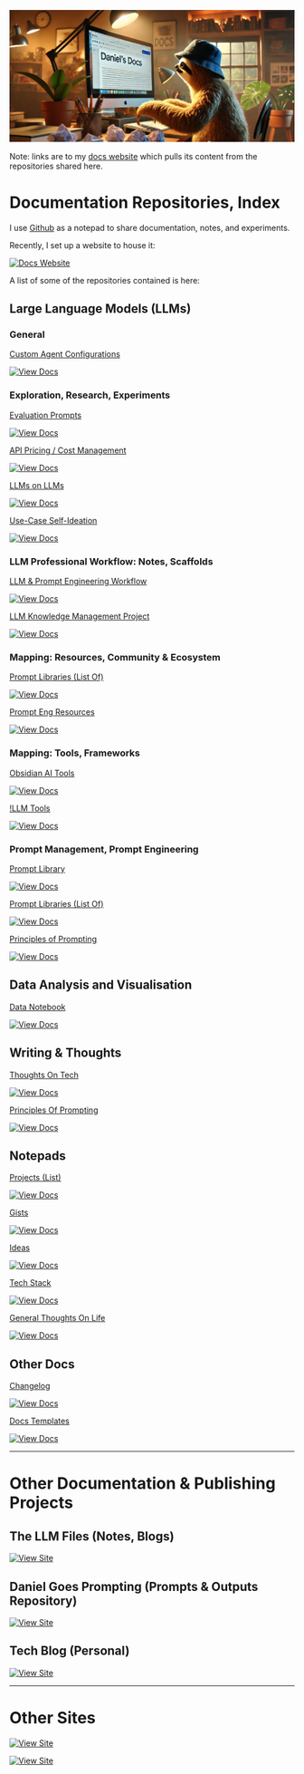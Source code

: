 ![alt text](images/docs-index.png)

Note: links are to my [docs website](https://docs.bydanielrosehill.com) which pulls its content from the repositories shared here.

# Documentation Repositories, Index

I use [Github](htttps://github.com/danielrosehill) as a notepad to share documentation, notes, and experiments. 

Recently, I set up a website to house it:

[![Docs Website](https://img.shields.io/badge/Docs_Website-docs.bydanielrosehill.com-blue)](https://docs.bydanielrosehill.com)

A list of some of the repositories contained is here:

## Large Language Models (LLMs)

### General

[Custom Agent Configurations](https://docs.bydanielrosehill.com/repos/llms-and-ai/custom-agents/)

[![View Docs](https://img.shields.io/badge/View_Docs-blue)](https://docs.bydanielrosehill.com/repos/llms-and-ai/custom-agents/) 

### Exploration, Research, Experiments

[Evaluation Prompts](https://docs.bydanielrosehill.com/repos/llms-and-ai/eval-prompts/)

[![View Docs](https://img.shields.io/badge/View_Docs-blue)](https://docs.bydanielrosehill.com/repos/llms-and-ai/eval-prompts/)

[API Pricing / Cost Management](https://docs.bydanielrosehill.com/repos/llms-and-ai/api-prices/)    

[![View Docs](https://img.shields.io/badge/View_Docs-blue)](https://docs.bydanielrosehill.com/repos/llms-and-ai/api-prices/)

[LLMs on LLMs](https://docs.bydanielrosehill.com/repos/llms-and-ai/llms-on-llms/)  

[![View Docs](https://img.shields.io/badge/View_Docs-blue)](https://docs.bydanielrosehill.com/repos/llms-and-ai/llms-on-llms/)

[Use-Case Self-Ideation](https://docs.bydanielrosehill.com/repos/llms-and-ai/use-case-self-ideation/)    

[![View Docs](https://img.shields.io/badge/View_Docs-blue)](https://docs.bydanielrosehill.com/repos/llms-and-ai/use-case-self-ideation/)

### LLM Professional Workflow: Notes, Scaffolds

[LLM & Prompt Engineering Workflow](https://docs.bydanielrosehill.com/repos/llms-and-ai/llm-workflow/)    

[![View Docs](https://img.shields.io/badge/View_Docs-blue)](https://docs.bydanielrosehill.com/repos/llms-and-ai/llm-workflow/)

[LLM Knowledge Management Project](https://docs.bydanielrosehill.com/repos/project-notes/llm-km/)    

[![View Docs](https://img.shields.io/badge/View_Docs-blue)](https://docs.bydanielrosehill.com/repos/project-notes/llm-km/)

### Mapping: Resources, Community & Ecosystem

[Prompt Libraries (List Of)](https://docs.bydanielrosehill.com/repos/llms-and-ai/prompt-libraries/)    

[![View Docs](https://img.shields.io/badge/View_Docs-blue)](https://docs.bydanielrosehill.com/repos/llms-and-ai/prompt-libraries/)

[Prompt Eng Resources](https://docs.bydanielrosehill.com/repos/llms-and-ai/prompt-eng-resources/)    

[![View Docs](https://img.shields.io/badge/View_Docs-blue)](https://docs.bydanielrosehill.com/repos/llms-and-ai/prompt-eng-resources/)

### Mapping: Tools, Frameworks

[Obsidian AI Tools](https://docs.bydanielrosehill.com/repos/notepads/lists/obsidian-ai-tools/)    

[![View Docs](https://img.shields.io/badge/View_Docs-blue)](https://docs.bydanielrosehill.com/repos/notepads/lists/obsidian-ai-tools/)

[!LLM Tools](https://docs.bydanielrosehill.com/repos/notepads/lists/obsidian-ai-tools/)      

[![View Docs](https://img.shields.io/badge/View_Docs-blue)](https://docs.bydanielrosehill.com/repos/notepads/lists/obsidian-ai-tools/)

### Prompt Management, Prompt Engineering

[Prompt Library](https://docs.bydanielrosehill.com/repos/llms-and-ai/prompt-library/)    

[![View Docs](https://img.shields.io/badge/View_Docs-blue)](https://docs.bydanielrosehill.com/repos/llms-and-ai/prompt-library/)

[Prompt Libraries (List Of)](https://docs.bydanielrosehill.com/repos/llms-and-ai/prompt-libraries/)    

[![View Docs](https://img.shields.io/badge/View_Docs-blue)](https://docs.bydanielrosehill.com/repos/llms-and-ai/prompt-libraries/)

[Principles of Prompting](https://docs.bydanielrosehill.com/repos/llms-and-ai/prompting-principles/)  

[![View Docs](https://img.shields.io/badge/View_Docs-blue)](https://docs.bydanielrosehill.com/repos/llms-and-ai/prompting-principles/)

## Data Analysis and Visualisation

[Data Notebook](https://docs.bydanielrosehill.com/repos/data-projects/notebook/)  

[![View Docs](https://img.shields.io/badge/View_Docs-blue)](https://docs.bydanielrosehill.com/repos/data-projects/notebook/)

## Writing & Thoughts

[Thoughts On Tech](https://docs.bydanielrosehill.com/repos/blogs/thought-on-tech/)    

[![View Docs](https://img.shields.io/badge/View_Docs-blue)](https://docs.bydanielrosehill.com/repos/blogs/thought-on-tech/)

[Principles Of Prompting](https://docs.bydanielrosehill.com/repos/llms-and-ai/prompting-principles/)    

[![View Docs](https://img.shields.io/badge/View_Docs-blue)](https://docs.bydanielrosehill.com/repos/llms-and-ai/prompting-principles/)

## Notepads

[Projects (List)](https://docs.bydanielrosehill.com/repos/project-notes/list/)  

[![View Docs](https://img.shields.io/badge/View_Docs-blue)](https://docs.bydanielrosehill.com/repos/project-notes/list/)

[Gists](https://docs.bydanielrosehill.com/repos/notepads/gists/)  

[![View Docs](https://img.shields.io/badge/View_Docs-blue)](https://docs.bydanielrosehill.com/repos/notepads/gists/)

[Ideas](https://docs.bydanielrosehill.com/repos/notepads/ideas/) 

[![View Docs](https://img.shields.io/badge/View_Docs-blue)](https://docs.bydanielrosehill.com/repos/notepads/ideas/)

[Tech Stack](https://docs.bydanielrosehill.com/repos/misc/tech-stack/)  

[![View Docs](https://img.shields.io/badge/View_Docs-blue)](https://docs.bydanielrosehill.com/repos/misc/tech-stack/)

[General Thoughts On Life](https://docs.bydanielrosehill.com/repos/misc/daniel-on/)  

[![View Docs](https://img.shields.io/badge/View_Docs-blue)](https://docs.bydanielrosehill.com/repos/misc/daniel-on/)

## Other Docs


[Changelog](https://docs.bydanielrosehill.com/repos/misc/changelog/)  

[![View Docs](https://img.shields.io/badge/View_Docs-blue)](https://docs.bydanielrosehill.com/repos/misc/changelog/)

[Docs Templates](https://docs.bydanielrosehill.com/repos/documentation/doc-templates/)  

[![View Docs](https://img.shields.io/badge/View_Docs-blue)](https://docs.bydanielrosehill.com/repos/documentation/doc-templates/)

---

# Other Documentation & Publishing Projects

## The LLM Files (Notes, Blogs)

[![View Site](https://img.shields.io/badge/View_Site-The_LLM_Files-blue)](https://thellmfiles.com)

## Daniel Goes Prompting (Prompts & Outputs Repository)

[![View Site](https://img.shields.io/badge/View_Site-Daniel_Goes_Prompting-blue)](https://danielgoesprompting.com)

## Tech Blog (Personal)

[![View Site](https://img.shields.io/badge/View_Site-Blog-blue)](https://blog.danielrosehill.com)

---

# Other Sites


[![View Site](https://img.shields.io/badge/View_Site-Homepage-blue)](https://danielrosehill.com)

[![View Site](https://img.shields.io/badge/View_Site-GitHub-blue)](https://github.com/danielrosehill)